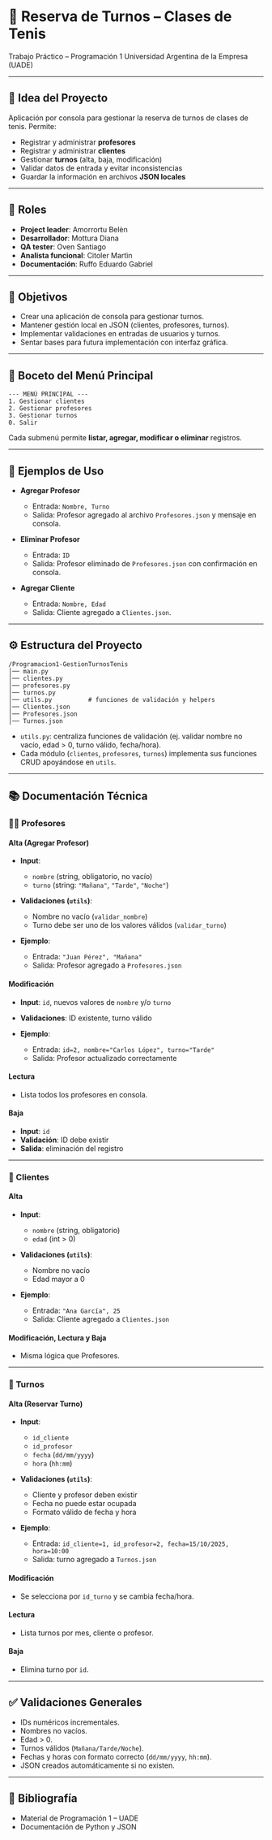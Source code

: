# 🎾 Reserva de Turnos – Clases de Tenis

Trabajo Práctico – Programación 1
Universidad Argentina de la Empresa (UADE)

---

## 📖 Idea del Proyecto

Aplicación por consola para gestionar la reserva de turnos de clases de tenis. Permite:

* Registrar y administrar **profesores**
* Registrar y administrar **clientes**
* Gestionar **turnos** (alta, baja, modificación)
* Validar datos de entrada y evitar inconsistencias
* Guardar la información en archivos **JSON locales**

---

## 👥 Roles

* **Project leader**: Amorrortu Belèn 
* **Desarrollador**: Mottura Diana
* **QA tester**: Oven Santiago
* **Analista funcional**: Citoler Martìn
* **Documentación**: Ruffo Eduardo Gabriel

---

## 🎯 Objetivos

* Crear una aplicación de consola para gestionar turnos.
* Mantener gestión local en JSON (clientes, profesores, turnos).
* Implementar validaciones en entradas de usuarios y turnos.
* Sentar bases para futura implementación con interfaz gráfica.

---

## 📝 Boceto del Menú Principal

```
--- MENÚ PRINCIPAL ---
1. Gestionar clientes
2. Gestionar profesores
3. Gestionar turnos
0. Salir
```

Cada submenú permite **listar, agregar, modificar o eliminar** registros.

---

## 📌 Ejemplos de Uso

* **Agregar Profesor**

  * Entrada: `Nombre, Turno`
  * Salida: Profesor agregado al archivo `Profesores.json` y mensaje en consola.

* **Eliminar Profesor**

  * Entrada: `ID`
  * Salida: Profesor eliminado de `Profesores.json` con confirmación en consola.

* **Agregar Cliente**

  * Entrada: `Nombre, Edad`
  * Salida: Cliente agregado a `Clientes.json`.

---

## ⚙️ Estructura del Proyecto

```
/Programacion1-GestionTurnosTenis
│── main.py
│── clientes.py
│── profesores.py
│── turnos.py
│── utils.py          # funciones de validación y helpers
│── Clientes.json
│── Profesores.json
│── Turnos.json
```

* `utils.py`: centraliza funciones de validación (ej. validar nombre no vacío, edad > 0, turno válido, fecha/hora).
* Cada módulo (`clientes`, `profesores`, `turnos`) implementa sus funciones CRUD apoyándose en `utils`.

---

## 📚 Documentación Técnica

### 👨‍🏫 Profesores

#### Alta (Agregar Profesor)

* **Input**:

  * `nombre` (string, obligatorio, no vacío)
  * `turno` (string: `"Mañana"`, `"Tarde"`, `"Noche"`)
* **Validaciones (`utils`)**:

  * Nombre no vacío (`validar_nombre`)
  * Turno debe ser uno de los valores válidos (`validar_turno`)
* **Ejemplo**:

  * Entrada: `"Juan Pérez", "Mañana"`
  * Salida: Profesor agregado a `Profesores.json`

#### Modificación

* **Input**: `id`, nuevos valores de `nombre` y/o `turno`
* **Validaciones**: ID existente, turno válido
* **Ejemplo**:

  * Entrada: `id=2, nombre="Carlos López", turno="Tarde"`
  * Salida: Profesor actualizado correctamente

#### Lectura

* Lista todos los profesores en consola.

#### Baja

* **Input**: `id`
* **Validación**: ID debe existir
* **Salida**: eliminación del registro

---

### 👤 Clientes

#### Alta

* **Input**:

  * `nombre` (string, obligatorio)
  * `edad` (int > 0)
* **Validaciones (`utils`)**:

  * Nombre no vacío
  * Edad mayor a 0
* **Ejemplo**:

  * Entrada: `"Ana García", 25`
  * Salida: Cliente agregado a `Clientes.json`

#### Modificación, Lectura y Baja

* Misma lógica que Profesores.

---

### 📅 Turnos

#### Alta (Reservar Turno)

* **Input**:

  * `id_cliente`
  * `id_profesor`
  * `fecha` (`dd/mm/yyyy`)
  * `hora` (`hh:mm`)
* **Validaciones (`utils`)**:

  * Cliente y profesor deben existir
  * Fecha no puede estar ocupada
  * Formato válido de fecha y hora
* **Ejemplo**:

  * Entrada: `id_cliente=1, id_profesor=2, fecha=15/10/2025, hora=10:00`
  * Salida: turno agregado a `Turnos.json`

#### Modificación

* Se selecciona por `id_turno` y se cambia fecha/hora.

#### Lectura

* Lista turnos por mes, cliente o profesor.

#### Baja

* Elimina turno por `id`.

---

## ✅ Validaciones Generales

* IDs numéricos incrementales.
* Nombres no vacíos.
* Edad > 0.
* Turnos válidos (`Mañana/Tarde/Noche`).
* Fechas y horas con formato correcto (`dd/mm/yyyy`, `hh:mm`).
* JSON creados automáticamente si no existen.

---

## 📖 Bibliografía

* Material de Programación 1 – UADE
* Documentación de Python y JSON
